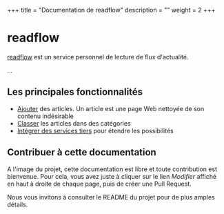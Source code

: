 +++
title = "Documentation de readflow"
description = ""
weight = 2
+++

# readflow

[readflow](https://github.com/ncarlier/readflow) est un
service personnel de lecture de flux d'actualité.

...

## Les principales fonctionnalités

* [Ajouter](articles) des articles. Un article est une page Web nettoyée de son contenu indésirable
* [Classer](categories) les articles dans des catégories
* [Intégrer des services tiers](integration) pour étendre les possibilités

## Contribuer à cette documentation

A l'image du projet, cette documentation est libre et toute contribution est
bienvenue.
Pour cela, vous avez juste à cliquer sur le lien *Modifier* affiché
en haut à droite de chaque page, puis de créer une Pull Request.

Nous vous invitons à consulter le README du projet pour de plus amples détails.

